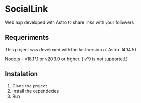 # SocialLink

Web app developed with Astro to share links with your followers

## Requeriments

This project was developed with the last version of Astro.  (4.14.5)

Node.js - v18.17.1 or v20.3.0 or higher. ( v19 is not supported.)

## Instalation

1. Clone the project
2. Install the dependecies
3. Run